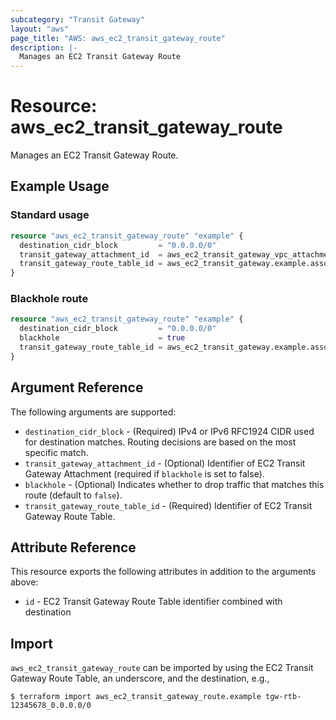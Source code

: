 ```yaml
---
subcategory: "Transit Gateway"
layout: "aws"
page_title: "AWS: aws_ec2_transit_gateway_route"
description: |-
  Manages an EC2 Transit Gateway Route
---
```


# Resource: aws_ec2_transit_gateway_route

Manages an EC2 Transit Gateway Route.

## Example Usage

### Standard usage

```terraform
resource "aws_ec2_transit_gateway_route" "example" {
  destination_cidr_block         = "0.0.0.0/0"
  transit_gateway_attachment_id  = aws_ec2_transit_gateway_vpc_attachment.example.id
  transit_gateway_route_table_id = aws_ec2_transit_gateway.example.association_default_route_table_id
}
```

### Blackhole route

```terraform
resource "aws_ec2_transit_gateway_route" "example" {
  destination_cidr_block         = "0.0.0.0/0"
  blackhole                      = true
  transit_gateway_route_table_id = aws_ec2_transit_gateway.example.association_default_route_table_id
}
```

## Argument Reference

The following arguments are supported:

* `destination_cidr_block` - (Required) IPv4 or IPv6 RFC1924 CIDR used for destination matches. Routing decisions are based on the most specific match.
* `transit_gateway_attachment_id` - (Optional) Identifier of EC2 Transit Gateway Attachment (required if `blackhole` is set to false).
* `blackhole` - (Optional) Indicates whether to drop traffic that matches this route (default to `false`).
* `transit_gateway_route_table_id` - (Required) Identifier of EC2 Transit Gateway Route Table.

## Attribute Reference

This resource exports the following attributes in addition to the arguments above:

* `id` - EC2 Transit Gateway Route Table identifier combined with destination

## Import

`aws_ec2_transit_gateway_route` can be imported by using the EC2 Transit Gateway Route Table, an underscore, and the destination, e.g.,

```
$ terraform import aws_ec2_transit_gateway_route.example tgw-rtb-12345678_0.0.0.0/0
```
